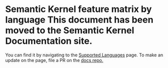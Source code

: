 # Semantic Kernel feature matrix by language  This document has been moved to the Semantic Kernel Documentation site.
You can find it by navigating to the [Supported Languages](https://learn.microsoft.com/en-us/semantic-kernel/get-started/supported-languages)  page. To make an update on the page, file a PR on the  [docs repo.](https://github.com/MicrosoftDocs/semantic-kernel-docs/blob/main/semantic-kernel/get-started/supported-languages.md)
